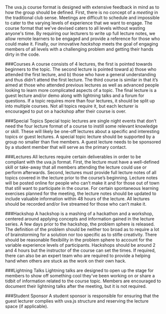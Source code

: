 The uva.js course format is designed with extensive feedback in mind as to how the group should be defined. First, there is no concept of a *meeting* in the traditional club sense. Meetings are difficult to schedule and impossible to cater to the varying levels of experience that we want to engage. The course format that we've devised caters to all levels without wasting anyone's time. By requiring our lecturers to write up full lecture notes, we allow remote learners to be engaged and provide a reference for those who could make it. Finally, our innovative *hackshop* meets the goal of engaging members of all levels with a challenging problem and getting their hands dirty in the code.

###Courses
A course consists of 4 lectures, the first is pointed towards beginners to the topic. The second lecture is pointed toward a) those who attended the first lecture, and b) those who have a general understanding and thus didn’t attend the first lecture. The third course is similar in that it’s aimed at those who attended previous lectures as well as advanced people looking to learn more complicated aspects of a topic. The final lecture is a guest lecture and/or demo along with lightning talks and a forum for questions. If a topic requires more than four lectures, it should be split up into multiple courses. Not all topics require it, but each lecturer is encouraged to put on a hackshop after their course is over.

###Special Topics
Special topic lectures are single night events that don’t need the four lecture format of a course to instill some relevant knowledge or skill. These will likely be one-off lectures about a specific and interesting topics or guest lectures. A special topic lecture should be supported by a group no smaller than five members. A guest lecture needs to be sponsored by a student member that will serve as the primary contact.

###Lectures
All lectures require certain deliverables in order to be compliant with the uva.js format. First, the lecture must have a well-defined skill or take-away that all members attending the lecture could use or perform afterwards. Second, lectures must provide full lecture notes of all topics covered in the lecture prior to the course’s beginning. Lecture notes will be posted online for people who can’t make it and for those out of town that still want to participate in the course. For certain spontaneous learning exercises planned for the meeting, the lecture notes should be updated to include valuable information within 48 hours of the lecture. All lectures should be recorded and/or live streamed for those who can’t make it.

###Hackshop
A hackshop is a mashing of a hackathon and a workshop, centered around applying concepts and information gained in the lecture series. A few days prior to the hackshop, the problem sphere is released. The definition of the problem should be neither too broad as to require a lot of brainstorming for a solution nor too specific as to stifle creativity. There should be reasonable flexibility in the problem sphere to account for the variable experience levels of participants. Hackshops should be around 2 and 4 hours but the instructor of the course can set the times. If required, there can also be an expert team who are required to provide a helping hand when others are stuck as the work on their own hack. 

###Lightning Talks
Lightning talks are designed to open up the stage for members to show off something cool they've been working on or share a tidbit of information related to the course topic. Members are encouraged to document their lightning talks after the meeting, but it is not required.

###Student Sponsor
A student sponsor is responsible for ensuring that the guest lecturer complies with uva.js structure and reserving the lecture space (if applicable). 



